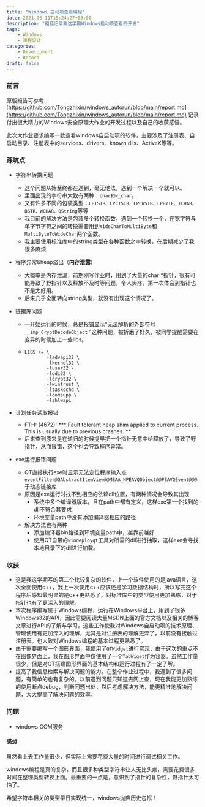 ```yaml
---
title: "Windows 启动项查看编程"
date: 2021-06-11T15:24:27+08:00
description: "粗糙记录我这学期Windows启动项查看的开发"
tags: 
    - Windows
    - 课程设计
categories:
    - Development
    - Record
draft: false
---
```


### 前言
原版报告可参考：[https://github.com/Tongzhixin/windows_autorun/blob/main/report.md](https://github.com/Tongzhixin/windows_autorun/blob/main/report.md)
记录付出很大精力的Windows安全原理大作业的开发过程以及自己的收获感悟。


此次大作业要求编写一款查看windows自启动项的软件，主要涉及了注册表、自启动目录、注册表中的services、drivers、known dlls、ActiveX等等。<!--more-->

### 踩坑点

- 字符串转换问题

  - 这个问题从始至终都在遇到，毫无他法，遇到一个解决一个就可以。
  - 里面出现的字符串大致有两种：`char和w_char`。
  - 又有许多不同的包装类型：`LPTSTR、LPCTSTR、LPCWSTR、LPBYTE、TCHAR、BSTR、WCHAR、QString`等等
  - 我目前的解决方法是包装多个转换函数，遇到一个转换一个，在宽字符与单字节字符之间的转换需要用到`WideCharToMultiByte`和`MultiByteToWideChar`两个函数。
  - 我主要使用标准库中的string类型在各种函数之中转换，在后期减少了我很多麻烦

- 程序异常&heap溢出（**内存泄露**）

  - 大概率是内存泄漏，前期刚写作业时，用到了大量的char *指针，很有可能导致了野指针以及释放不及时等问题，令人头疼，第一次体会到指针也不是太好用。
  - 后来几乎全面转向string类型，就没有出现这个情况了。

- 链接库问题

  - 一开始运行的时候，总是报错显示“无法解析的外部符号` __imp_CryptDecodeObject` ”这种问题，被折磨了好久，被同学提醒需要在变异的时候加上一些libs。

  - ```
    LIBS += \
            -ladvapi32 \
            -lkernel32 \
            -luser32 \
            -lgdi32 \
            -lcrypt32 \
            -lwintrust \
            -ltaskschd \
            -lcomsupp \
            -lshlwapi
    ```

- 计划任务读取报错

  - FTH: (4672): *** Fault tolerant heap shim applied to current process. This is usually due to previous crashes. **
  - 后来查到原来是在递归的时候提早把一个指针无意中给释放了，导致了野指针，从而报错，这个也会导致程序异常。

- exe运行报错问题

  - QT直接执行exe时显示无法定位程序输入点`eventFilter@QAbstractItemView@@MEAA_NPEAVQObject@@PEAVQEvent@@@`于动态链接库
  - 原因是exe运行时找不到相应的依赖dll位置，有两种情况会导致其出现
    - 系统中多个编译器版本，且在path中都有定义，这样exe第一个找到的dll不符合其要求
    - 环境变量path中没有添加编译器相应的路径
  - 解决方法也有两种
    - 添加编译器bin路径到环境变量path中，越靠前越好
    - 使用QT自带的`windeployqt`工具对所需的dll进行抽取，这样exe会寻找本地目录下的dll进行加载。

### 收获

- 这是我这学期写的第二个比较复杂的软件，上一个软件使用的是java语言，这次全面使用c++，我上一次使用c++应该还是学习数据结构时，所以写完这个程序后感知最明显的是c++更熟悉了，对标准库中的类型使用更加熟练，对于指针也有了更深入的理解。
- 本次程序编写属于Windows编程，运行在Windows平台上，用到了很多Windows32的API，因此需要阅读大量MSDN上面的官方文档以及相关的博客文章进行API的了解与学习。这些工作使我对Windows自启动项的技术原理、管理使用有更加深入的理解，尤其是对注册表的理解更深了，以前没有接触过注册表。也大致对Windows编程的基本过程更熟悉了。
- 由于需要编写一个图形界面，我使用了`QTWidget`进行实现，由于这次的重点不在图像界面上，我在图形界面中仅使用了一个`TabWiget`作为容器。虽然工作量很少，但是对QT搭建图形界面的基本结构和运行过程有了一定了解。
- 提高了我信息检索与解决问题的能力。在整个作业过程中，我遇到了很多问题，有简单的也有复杂的。以前遇到问题只知道去网上查，现在我能更加熟练的使用断点debug，判断问题出处，然后考虑解决方法，能更精准地解决问题，大大提高了解决问题的效率。

### 问题

- windows COM服务

#### 感想



虽然看上去工作量很少，但实际上需要花费大量的时间进行调试相关工作。

windows编程是真的复杂，而且很多种类型字符串让人无比头疼，需要花费很多时间在整理类型转换上面。最重要的一点是，意识到了指针的复杂性，野指针太可怕了。

希望字符串相关的类型早日实现统一，windows抛弃历史包袱！